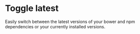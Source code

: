 Toggle latest
=============

Easily switch between the latest versions of your bower and npm dependencies or your currently installed versions.